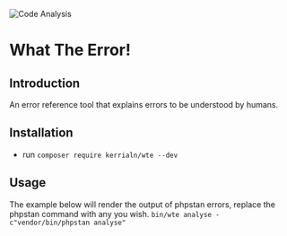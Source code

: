 ![Code Analysis](https://github.com/Kerrialn/WTE/workflows/Code%20Analysis/badge.svg?branch=master)

# What The Error!

## Introduction
An error reference tool that explains errors to be understood by humans.

## Installation
- run `composer require kerrialn/wte --dev`

## Usage
 The example below will render the output of phpstan errors, replace the phpstan command with any you wish.
`bin/wte analyse -c"vendor/bin/phpstan analyse"` 
